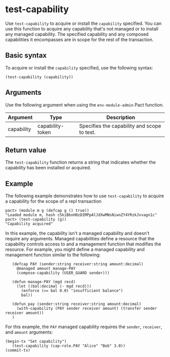 # test-capability

Use `test-capability` to acquire or install the `capability` specified.
You can use this function to acquire any capability that's not managed or to install any managed capability.
The specified capability and any composed capabilities it encompasses are in scope for the rest of the transaction.

## Basic syntax

To acquire or install the `capability` specified, use the following syntax:

```pact
(test-capability (capability))
```

## Arguments

Use the following argument when using the `env-module-admin` Pact function.

| Argument | Type | Description |
|----------|------|------------ |
| capability | capability-token | Specifies the capability and scope to test. |

## Return value

The `test-capability` function returns a string that indicates whether the capability has been installed or acquired.

## Example

The following example demonstrates how to use `test-capability` to acquire a capability for the scope of a repl transaction

```pact
pact> (module m g (defcap g () true))
"Loaded module m, hash c5kiBbxH0zDIMPpAlJdXwMNsNiwnZY4YRzkJvvagn1c"
pact> (test-capability (g))
"Capability acquired"
```

In this example, the capability isn't a managed capability and doesn't require any arguments.
Managed capabilities define a resource that the capability controls access to and a management function that modifies the resource.
For example, you might define a managed capability and management function similar to the following:

```pact
   (defcap PAY (sender:string receiver:string amount:decimal)
     @managed amount manage-PAY
     (compose-capability (USER_GUARD sender)))
 
   (defun manage-PAY (mgd recd)
     (let ((bal:decimal (- mgd recd)))
       (enforce (>= bal 0.0) "insufficient balance")
       bal))
 
   (defun pay (sender:string receiver:string amount:decimal)
     (with-capability (PAY sender receiver amount) (transfer sender receiver amount))
   )
```

For this example, the `PAY` managed capability requires the `sender`, `receiver`, and `amount` arguments:

```pact
(begin-tx "Set capability")
   (test-capability (cap-role.PAY "Alice" "Bob" 3.0))
(commit-tx)
```